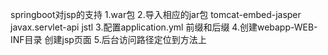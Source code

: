 springboot对jsp的支持
1.war包
2.导入相应的jar包 
    tomcat-embed-jasper 
    javax.servlet-api
    jstl
3.配置application.yml 前缀和后缀
4.创建webapp-WEB-INF目录 创建jsp页面
5.后台访问路径定位到方法上		